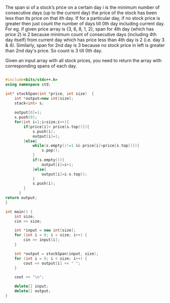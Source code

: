 The span si of a stock’s price on a certain day i is the minimum number of consecutive days (up to the current day)
the price of the stock has been less than its price on that ith day. If for a particular day, 
if no stock price is greater then just count the number of days till 0th day including current day.
For eg. if given price array is {3, 6, 8, 1, 2}, span for 4th day (which has price 2) is 2 
because minimum count of consecutive days (including 4th day itself) from current day which has price less than 4th day is 2
(i.e. day 3 & 4). Similarly, span for 2nd day is 3 because no stock price in left is greater than 2nd day's price. 
So count is 3 till 0th day.

Given an input array with all stock prices, you need to return the array with corresponding spans of each day.

```cpp

#include<bits/stdc++.h>
using namespace std;

int* stockSpan(int *price, int size)  {
    int *output=new int[size];
    stack<int> s;
    
    output[0]=1;
    s.push(0);
	for(int i=1;i<size;i++){
        if(price[i]< price[s.top()]){
            s.push(i);
            output[i]=1;
        }else{  
        	while(s.empty()!=1 && price[i]>price[s.top()]){ 
                s.pop();
            }
            if(s.empty()){
                output[i]=i+1;
            }else{
                output[i]=i-s.top();
            }
            s.push(i);
        }
      }
return output;
}

int main() {
    int size;
    cin >> size;

    int *input = new int[size];
    for (int i = 0; i < size; i++) {
        cin >> input[i];
    }

    int *output = stockSpan(input, size);
    for (int i = 0; i < size; i++) {
        cout << output[i] << " ";
    }

    cout << "\n";

    delete[] input;
    delete[] output;
}

```
